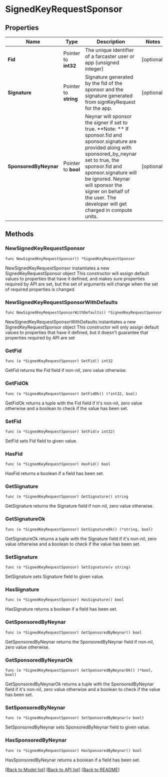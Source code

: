 # SignedKeyRequestSponsor

## Properties

Name | Type | Description | Notes
------------ | ------------- | ------------- | -------------
**Fid** | Pointer to **int32** | The unique identifier of a farcaster user or app (unsigned integer) | [optional] 
**Signature** | Pointer to **string** | Signature generated by the fid of the sponsor and the signature generated from signKeyRequest for the app. | [optional] 
**SponsoredByNeynar** | Pointer to **bool** | Neynar will sponsor the signer if set to true. **Note: ** If sponsor.fid and sponsor.signature are provided along with sponsored_by_neynar set to true, the sponsor.fid and sponsor.signature will be ignored. Neynar will sponsor the signer on behalf of the user. The developer will get charged in compute units. | [optional] 

## Methods

### NewSignedKeyRequestSponsor

`func NewSignedKeyRequestSponsor() *SignedKeyRequestSponsor`

NewSignedKeyRequestSponsor instantiates a new SignedKeyRequestSponsor object
This constructor will assign default values to properties that have it defined,
and makes sure properties required by API are set, but the set of arguments
will change when the set of required properties is changed

### NewSignedKeyRequestSponsorWithDefaults

`func NewSignedKeyRequestSponsorWithDefaults() *SignedKeyRequestSponsor`

NewSignedKeyRequestSponsorWithDefaults instantiates a new SignedKeyRequestSponsor object
This constructor will only assign default values to properties that have it defined,
but it doesn't guarantee that properties required by API are set

### GetFid

`func (o *SignedKeyRequestSponsor) GetFid() int32`

GetFid returns the Fid field if non-nil, zero value otherwise.

### GetFidOk

`func (o *SignedKeyRequestSponsor) GetFidOk() (*int32, bool)`

GetFidOk returns a tuple with the Fid field if it's non-nil, zero value otherwise
and a boolean to check if the value has been set.

### SetFid

`func (o *SignedKeyRequestSponsor) SetFid(v int32)`

SetFid sets Fid field to given value.

### HasFid

`func (o *SignedKeyRequestSponsor) HasFid() bool`

HasFid returns a boolean if a field has been set.

### GetSignature

`func (o *SignedKeyRequestSponsor) GetSignature() string`

GetSignature returns the Signature field if non-nil, zero value otherwise.

### GetSignatureOk

`func (o *SignedKeyRequestSponsor) GetSignatureOk() (*string, bool)`

GetSignatureOk returns a tuple with the Signature field if it's non-nil, zero value otherwise
and a boolean to check if the value has been set.

### SetSignature

`func (o *SignedKeyRequestSponsor) SetSignature(v string)`

SetSignature sets Signature field to given value.

### HasSignature

`func (o *SignedKeyRequestSponsor) HasSignature() bool`

HasSignature returns a boolean if a field has been set.

### GetSponsoredByNeynar

`func (o *SignedKeyRequestSponsor) GetSponsoredByNeynar() bool`

GetSponsoredByNeynar returns the SponsoredByNeynar field if non-nil, zero value otherwise.

### GetSponsoredByNeynarOk

`func (o *SignedKeyRequestSponsor) GetSponsoredByNeynarOk() (*bool, bool)`

GetSponsoredByNeynarOk returns a tuple with the SponsoredByNeynar field if it's non-nil, zero value otherwise
and a boolean to check if the value has been set.

### SetSponsoredByNeynar

`func (o *SignedKeyRequestSponsor) SetSponsoredByNeynar(v bool)`

SetSponsoredByNeynar sets SponsoredByNeynar field to given value.

### HasSponsoredByNeynar

`func (o *SignedKeyRequestSponsor) HasSponsoredByNeynar() bool`

HasSponsoredByNeynar returns a boolean if a field has been set.


[[Back to Model list]](../README.md#documentation-for-models) [[Back to API list]](../README.md#documentation-for-api-endpoints) [[Back to README]](../README.md)


